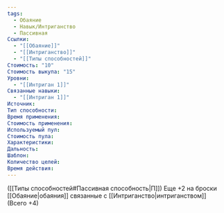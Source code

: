 ```yaml
---
tags:
  - Обаяние
  - Навык/Интриганство
  - Пассивная
Ссылки:
  - "[[Обаяние]]"
  - "[[Интриганство]]"
  - "[[Типы способностей]]"
Стоимость: "10"
Стоимость выкупа: "15"
Уровни:
  - "[[Интриган 1]]"
Связанные навыки:
  - "[[Интриган 1]]"
Источник:
Тип способности:
Время применения:
Стоимость применения:
Используемый пул:
Стоимость пула:
Характеристики:
Дальность:
Шаблон:
Количество целей:
Время действия:
---
```

([[Типы способностей#Пассивная способность|П]]) Еще +2 на броски [[Обаяние|обаяния]] связанные с [[Интриганство|интриганством]] (Всего +4)